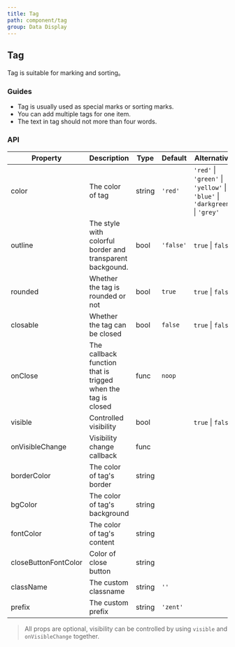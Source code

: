 ```yaml
---
title: Tag
path: component/tag
group: Data Display
---
```


## Tag

Tag is suitable for marking and sorting。

### Guides

-  Tag is usually used as special marks or sorting marks.
-  You can add multiple tags for one item.
-  The text in tag should not more than four words.

### API

| Property     |  Description  | Type     | Default  | Alternative |
| ------- | -------------  | ------  | -------------|----------------- |
| color   | The color of tag | string  | `'red'`      | `'red'` \| `'green'` \| `'yellow'` \| `'blue'` \| `'darkgreen'` \| `'grey'` |
| outline | The style with colorful border and transparent backgound. | bool    | `'false'`    |`true` \| `false`    |
| rounded | Whether the tag is rounded or not | bool | `true` | `true` \| `false` |
| closable| Whether the tag can be closed | bool    | `false`      | `true` \| `false`   |
| onClose | The callback function that is trigged when the tag is closed | func | `noop`  |  |
| visible | Controlled visibility | bool | | `true` \| `false` |
| onVisibleChange | Visibility change callback | func | | |
| borderColor | The color of tag's border | string | | |
| bgColor | The color of tag's background | string | | |
| fontColor | The color of tag's content | string | | |
| closeButtonFontColor | Color of close button | string | | |
| className| The custom classname | string   | `''`  |  |
| prefix  | The custom prefix  | string   | `'zent'` |  |

> All props are optional, visibility can be controlled by using `visible` and `onVisibleChange` together.
